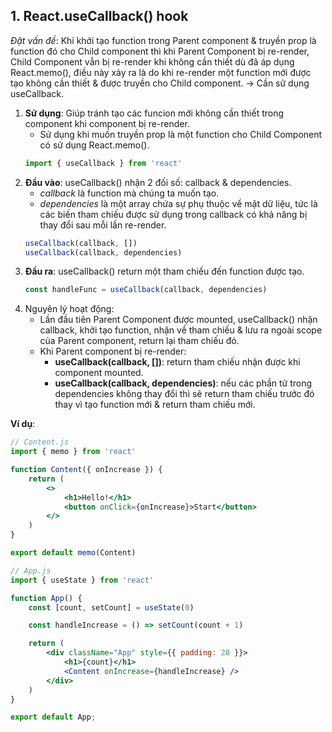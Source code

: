 ## 1. React.useCallback() hook

*Đặt vấn đề*: Khi khởi tạo function trong Parent component & truyền prop là function đó cho Child component thì khi Parent Component bị re-render, Child Component vẫn bị re-render khi không cần thiết dù đã áp dụng React.memo(), điều này xảy ra là do khi re-render một function mới được tạo không cần thiết & được truyền cho Child component. -> Cần sử dụng useCallback.  

1. **Sử dụng**: Giúp tránh tạo các funcion mới không cần thiết trong component khi component bị re-render.  
    - Sử dụng khi muốn truyền prop là một function cho Child Component có sử dụng React.memo().  
    ```jsx
    import { useCallback } from 'react'
    ```
2. **Đầu vào**: useCallback() nhận 2 đối số: callback & dependencies.  
    - *callback* là function mà chúng ta muốn tạo.  
    - *dependencies* là một array chứa sự phụ thuộc về mặt dữ liệu, tức là các biến tham chiếu được sử dụng trong callback có khả năng bị thay đổi sau mỗi lần re-render.  
    ```jsx
    useCallback(callback, [])
    useCallback(callback, dependencies)
    ```
3. **Đầu ra**: useCallback() return một tham chiếu đến function được tạo.  
    ```jsx
    const handleFunc = useCallback(callback, dependencies)
    ```
4. Nguyên lý hoạt động:  
    - Lần đầu tiên Parent Component được mounted, useCallback() nhận callback, khởi tạo function, nhận về tham chiếu & lưu ra ngoài scope của Parent component, return lại tham chiếu đó.  
    - Khi Parent component bị re-render:  
        - **useCallback(callback, [])**: return tham chiếu nhận được khi component mounted.  
        - **useCallback(callback, dependencies)**: nếu các phần tử trong dependencies không thay đổi thì sẽ return tham chiếu trước đó thay vì tạo function mới & return tham chiếu mới.  

**Ví dụ**:  

```jsx
// Content.js
import { memo } from 'react'

function Content({ onIncrease }) {
    return (
        <>
            <h1>Hello!</h1>
            <button onClick={onIncrease}>Start</button>
        </>
    )
}

export default memo(Content)

// App.js
import { useState } from 'react'

function App() {
    const [count, setCount] = useState(0)

    const handleIncrease = () => setCount(count + 1)

    return (
        <div className="App" style={{ padding: 20 }}>
            <h1>{count}</h1>
            <Content onIncrease={handleIncrease} />
        </div>
    )
}

export default App;
```
